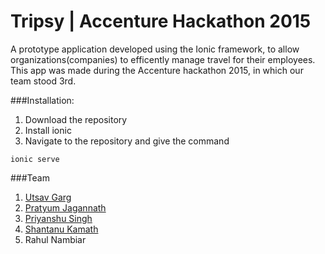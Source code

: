 # Tripsy | Accenture Hackathon 2015

A prototype application developed using the Ionic framework, to allow organizations(companies) to efficently manage travel for their employees.
This app was made during the Accenture hackathon 2015, in which our team stood 3rd.

###Installation:
1. Download the repository
2. Install ionic
3. Navigate to the repository and give the command
  ```
  ionic serve
  ```

###Team
1. [Utsav Garg](https://github.com/utsavgarg)
2. [Pratyum Jagannath](https://github.com/Pratyum)
3. [Priyanshu Singh](https://github.com/singhpriyanshu5)
4. [Shantanu Kamath](https://github.com/ShantanuKamath)
5. Rahul Nambiar

  
  
